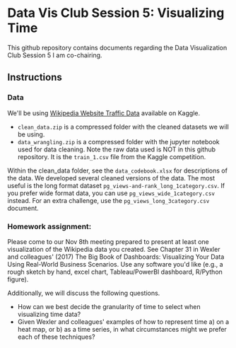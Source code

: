 # Data Vis Club Session 5: Visualizing Time
This github repository contains documents regarding the Data Visualization Club Session 5 I am co-chairing. 

## Instructions 
### Data
We'll be using [Wikipedia Website Traffic Data](https://www.kaggle.com/code/muonneutrino/wikipedia-traffic-data-exploration/input) available on Kaggle.

- `clean_data.zip` is a compressed folder with the cleaned datasets we will be using. 
- `data_wrangling.zip` is a compressed folder with the jupyter notebook used for data cleaning. Note the raw data used is NOT in this github repository. It is the `train_1.csv` file from the Kaggle competition.

Within the clean_data folder, see the `data_codebook.xlsx` for descriptions of the data. We developed several cleaned versions of the data. The most useful is the long format dataset `pg_views-and-rank_long_1category.csv`. If you prefer wide format data, you can use `pg_views_wide_1category.csv` instead. For an extra challenge, use the `pg_views_long_3category.csv` document.

### Homework assignment:
Please come to our Nov 8th meeting prepared to present at least one visualization of the Wikipedia data you created. See Chapter 31 in Wexler and colleagues' (2017) The Big Book of Dashboards: Visualizing Your Data Using Real-World Business Scenarios. Use any software you'd like (e.g., a rough sketch by hand, excel chart, Tableau/PowerBI dashboard, R/Python figure). 

Additionally, we will discuss the following questions.
- How can we best decide the granularity of time to select when visualizing time data?
- Given Wexler and colleagues' examples of how to represent time a) on a heat map, or b) as a time series, in what circumstances might we prefer each of these techniques?

